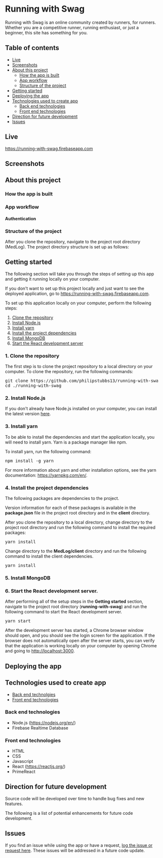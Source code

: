 # Running with Swag

Running with Swag is an online community created by runners, for runners. Whether you are a competitive runner, running enthusiast, or just a beginner, this site has something for you.

## Table of contents

* [Live](#live)
* [Screenshots](#screenshots)
* [About this project](#about-this-project)
  * [How the app is built](#how-the-app-is-built)
  * [App workflow](#workflow)
  * [Structure of the project](#project-structure)
* [Getting started](#getting-started)
* [Deploying the app](#deployment)
* [Technologies used to create app](#technologies-used)
  * [Back end technologies](#Backend)
  * [Front end technologies](#Frontend)
* [Direction for future development](#future)
* [Issues](#Issues)

## <a name="live"></a>Live

<https://running-with-swag.firebaseapp.com>

## <a name="screenshots"></a> Screenshots

## <a name="about-this-project"></a> About this project

### <a name="how-the-app-is-built"></a> How the app is built

### <a name="workflow"></a> App workflow

#### Authentication

### <a name="project-structure"></a> Structure of the project

After you clone the repository, navigate to the project root directory (MedLog). The project directory structure is set up as follows:

## <a name="getting-started"></a> Getting started

The following section will take you through the steps of setting up this app and getting it running locally on your computer.

If you don't want to set up this project locally and just want to see the deployed application, go to <https://running-with-swag.firebaseapp.com>.

To set up this application locally on your computer, perform the following steps:

  1. [Clone the repository](#clone-repository)
  2. [Install Node.js](#install-node)
  3. [Install yarn](#install-yarn)
  4. [Install the project dependencies](#dependencies)
  5. [Install MongoDB](#install-mongo)
  6. [Start the React development server](#start-server)

###  <a name="clone-repository"></a> 1. Clone the repository
The first step is to clone the project repository to a local directory on your computer. To clone the repository, run the following commands:
<pre>
git clone https://github.com/philipstubbs13/running-with-swag.git
cd ./running-with-swag
</pre>

###  <a name="install-node"></a> 2. Install Node.js

<p>If you don't already have Node.js installed on your computer, you can install the latest version <a href="https://nodejs.org/en/">here</a>.</p>

### <a name="install-yarn"></a> 3. Install yarn

To be able to install the dependencies and start the application locally, you will need to install yarn. Yarn is a package manager like npm.

To install yarn, run the following command:
<pre>npm install -g yarn</pre>

For more information about yarn and other installation options, see the yarn documentation: https://yarnpkg.com/en/.

### <a name="dependencies"></a> 4. Install the project dependencies

<p>The following packages are dependencies to the project.<p>

<p>Version information for each of these packages is available in the <b>package.json</b> file in the project root directory and in the <b>client</b> directory.</p>

<p>After you clone the repository to a local directory, change directory to the project root directory and run the following command to install the required packages:</p>
<pre>yarn install</pre>

<p>Change directory to the <b>MedLog/client</b> directory and run the following command to install the client dependencies.</p>

<pre>yarn install</pre>

###  <a name="install-mongo"></a> 5. Install MongoDB

###  <a name="start-server"></a> 6. Start the React development server.
<p>After performing all of the setup steps in the <b>Getting started</b> section, navigate to the project root directory (<b>running-with-swag</b>) and run the following command to start the React development server.</p>
<pre>yarn start</pre>

<p>After the development server has started, a Chrome browser window should open, and you should see the login screen for the application. If the browser does not automatically open after the server starts, you can verify that the application is working locally on your computer by opening Chrome and going to <a href="http://localhost:3000">http://localhost:3000</a>.

## <a name="deployment"></a> Deploying the app

## <a name="technologies-used"></a> Technologies used to create app

* [Back end technolgies](#Backend)
* [Front end technologies](#Frontend)

### <a name ="Backend"></a> Back end technologies

* Node.js (<https://nodejs.org/en/>)
* Firebase Realtime Database

### <a name="Frontend"></a> Front end technologies

* HTML
* CSS
* Javascript
* React (<https://reactjs.org/>)
* PrimeReact

## <a name="future"></a> Direction for future development

Source code will be developed over time to handle bug fixes and new features.

The following is a list of potential enhancements for future code development.

## <a name ="Issues"></a> Issues

<p>If you find an issue while using the app or have a request, <a href="https://github.com/philipstubbs13/running-with-swag/issues/" target="_blank">log the issue or request here</a>. These issues will be addressed in a future code update.</p>
